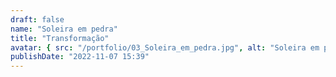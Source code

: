 ```yaml
---
draft: false
name: "Soleira em pedra"
title: "Transformação"
avatar: { src: "/portfolio/03_Soleira_em_pedra.jpg", alt: "Soleira em pedra" }
publishDate: "2022-11-07 15:39"
---
```

